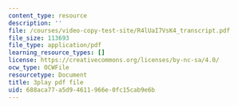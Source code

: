 ```yaml
---
content_type: resource
description: ''
file: /courses/video-copy-test-site/R4lUaI7VsK4_transcript.pdf
file_size: 113693
file_type: application/pdf
learning_resource_types: []
license: https://creativecommons.org/licenses/by-nc-sa/4.0/
ocw_type: OCWFile
resourcetype: Document
title: 3play pdf file
uid: 688aca77-a5d9-4611-966e-0fc15cab9e6b
---
```

